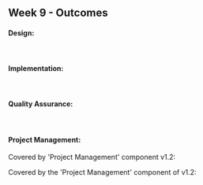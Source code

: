 <link rel="stylesheet" href="{{baseUrl}}/css/main.css">
<link rel="stylesheet" href="{{baseUrl}}/css/schedule.css">

<div class="website-content">

## Week 9 - Outcomes

<div id="main">


#### Design:

<!-- ==================================================================================================== -->

<dynamic-panel bottom-switch src="outcome-classDiagram.md" type="warning" header="**`W9.1` Can use models to conceptualize an OO solution** :star::star:" />

<!-- ==================================================================================================== -->

<dynamic-panel bottom-switch src="outcome-designIntermediate.md" type="info" header="**`W9.2` Can use intermediate-level design principles** :star::star::star:" />

<!-- ==================================================================================================== -->

<br>

#### Implementation:

<dynamic-panel bottom-switch src="outcome-defensiveProgramming.md" type="info" header="**`W9.3` Can use defensive programming** :star::star::star:" />

<!-- ==================================================================================================== -->

<include src="outcome-documentation.md" />

<!-- ==================================================================================================== -->
<!-- TODO: add this back
 
<include src="outcome-documentationTool.md" />

-->

<!-- ==================================================================================================== -->

<br>

#### Quality Assurance:

<include src="outcome-testingIntermediate.md" />

<!-- ==================================================================================================== -->

<include src="outcome-qa.md" />

<!-- ==================================================================================================== -->

<br>

#### Project Management:

<include src="outcome-schedule.md" />

<!-- ==================================================================================================== -->

<panel type="danger" header="**`W9.8` Can describe the implementation from a developer's perspective** :star:" no-close>


  <panel header=":dart: Evidence" expanded>
  
Covered by 'Project Management' component v1.2:

<include src="../../admin/project-v12.md" name="%%Admin &raquo; Project &rarr; v1.2%%" bottom-switch dynamic />

  </panel>
</panel>

<!-- ==================================================================================================== -->

<panel type="danger" header="**`W9.9` Can use milestones to schedule/track project progress** :star:" no-close>
  <panel header=":dart: Evidence" expanded>

Covered by the 'Project Management' component of v1.2:

<include src="../../admin/project-v12.md" name="%%Admin &raquo; Project &rarr; v1.2%%" bottom-switch dynamic />

  </panel>
</panel>

<!-- ==================================================================================================== -->


</div>
</div>
